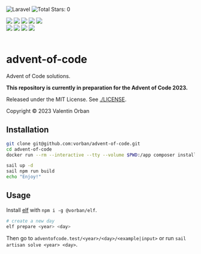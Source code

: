 ![Laravel](https://img.shields.io/badge/laravel-%23FF2D20.svg?style=for-the-badge&logo=laravel&logoColor=white)
![Total Stars: 0](https://img.shields.io/badge/total_stars%20⭐-0-gold?style=for-the-badge)

<div>
    <img src="https://img.shields.io/badge/2015%20⭐-0-gold">
    <img src="https://img.shields.io/badge/2016%20⭐-0-gold">
    <img src="https://img.shields.io/badge/2017%20⭐-0-gold">
    <img src="https://img.shields.io/badge/2018%20⭐-0-gold">
    <img src="https://img.shields.io/badge/2019%20⭐-0-gold">
</div>
<div>
    <img src="https://img.shields.io/badge/2020%20⭐-0-gold">
    <img src="https://img.shields.io/badge/2021%20⭐-0-gold">
    <img src="https://img.shields.io/badge/2022%20⭐-0-gold">
    <img src="https://img.shields.io/badge/2023%20⭐-0-gold">
</div>
<br />

# advent-of-code
Advent of Code solutions.

**This repository is currently in preparation for the Advent of Code 2023.**

Released under the MIT License.
See <a href="./LICENSE">./LICENSE</a>.

Copyright :copyright: 2023 Valentin Orban

## Installation

```sh
git clone git@github.com:vorban/advent-of-code.git
cd advent-of-code
docker run --rm --interactive --tty --volume $PWD:/app composer install

sail up -d
sail npm run build
echo "Enjoy!"
```

## Usage

Install [elf](https://github.com/vorban/elf) with `npm i -g @vorban/elf`.

```sh
# create a new day
elf prepare <year> <day>
```

Then go to `adventofcode.test/<year>/<day>/<example|input>` or run `sail artisan solve <year> <day>`.
